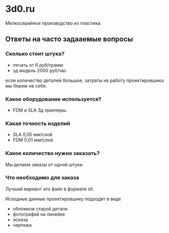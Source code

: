 # 3d0.ru
Мелкосерийное производство из пластика.

## Ответы на часто задааемые вопросы
### Сколько стоит штука?
- печать от 6 руб/грамм
- зд модель 2000 руб/час

если количество деталей большое, затраты на работу проектировшика мы берем на себя.

### Какое оборудование используется?
- FDM и SLA 3д принтеры.

### Какая точность изделий
- SLA 0,05 мм/слой
- FDM 0,01 мм/слой

### Какое количество нужно заказать?
Мы делаем заказы от одной штуки.

### Что необходимо для заказа
Лучший вариант это файл в формате stl.

Исходные данные проектировшику подходят в виде

- обломков старой детали
- фотографий на линейке  
- эскиза
- чертежа

